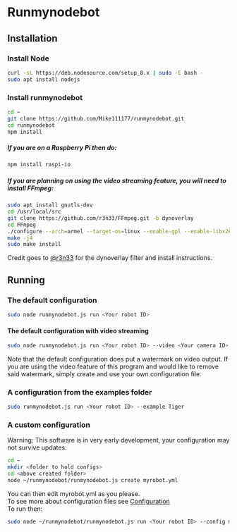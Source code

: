 # Runmynodebot
## Installation
### Install Node
```bash
curl -sL https://deb.nodesource.com/setup_8.x | sudo -E bash -
sudo apt install nodejs
```
### Install runmynodebot
```bash
cd ~
git clone https://github.com/Mike111177/runmynodebot.git
cd runmynodebot
npm install
```
##### If you are on a Raspberry Pi then do:
```bash
npm install raspi-io
```
##### If you are planning on using the video streaming feature, you will need to install FFmpeg:
```bash
sudo apt install gnutls-dev
cd /usr/local/src
git clone https://github.com/r3n33/FFmpeg.git -b dynoverlay
cd FFmpeg
./configure --arch=armel --target-os=linux --enable-gpl --enable-libx264 --enable-nonfree --enable-gnutls --extra-libs=-ldl --enable-zlib
make -j4
sudo make install
```
Credit goes to [@r3n33](https://github.com/r3n33) for the dynoverlay filter and install instructions.
## Running
### The default configuration
```bash
sudo node runmynodebot.js run <Your robot ID>
```
#### The default configuration with video streaming
```bash
sudo node runmynodebot.js run <Your robot ID> --video <Your camera ID>
```
Note that the default configuration does put a watermark on video output. 
If you are using the video feature of this program and would like to remove said watermark, 
simply create and use your own configuration file.
### A configuration from the examples folder
```bash
sudo runmynodebot.js run <Your robot ID> --example Tiger
```
### A custom configuration
Warning: This software is in very early development, your configuration may not survive updates.
```bash
cd ~
mkdir <folder to hold configs>
cd <above created folder>
node ~/runmynodebot/runmynodebot.js create myrobot.yml
```
You can then edit myrobot.yml as you please.<br>
To see more about configuration files see [Configuration](docs/Configuration.md)<br>
To run then:
```bash
sudo node ~/runmynodebot/runmynodebot.js run <Your robot ID> --config myrobot.yml
```
